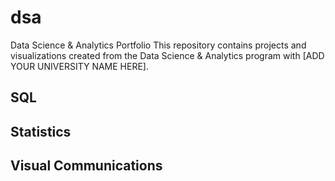 # dsa
Data Science & Analytics Portfolio
This repository contains projects and visualizations created from the Data Science & Analytics program with [ADD YOUR UNIVERSITY NAME HERE].

## SQL

## Statistics

## Visual Communications
